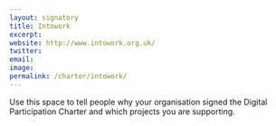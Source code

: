 ```yaml
---
layout: signatory
title: Intowork
excerpt: 
website: http://www.intowork.org.uk/
twitter: 
email: 
image: 
permalink: /charter/intowork/ 
---
```


Use this space to tell people why your organisation signed the Digital Participation Charter and which projects you are supporting.
